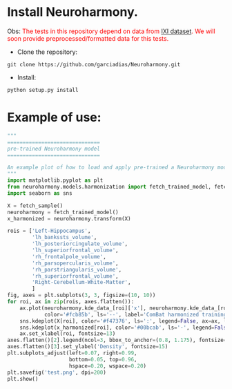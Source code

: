 # Install Neuroharmony.

Obs: <span style="color:red"> The tests in this repository depend on data from [IXI dataset](https://brain-development.org/ixi-dataset/). We will soon provide preprocessed/formatted data for this tests.</span>

* Clone the repository:
```
git clone https://github.com/garciadias/Neuroharmony.git
```
* Install:
```
python setup.py install
```

# Example of use:

```python
"""
==============================
pre-trained Neuroharmony model
==============================

An example plot of how to load and apply pre-trained a Neuroharmony model.
"""
import matplotlib.pyplot as plt
from neuroharmony.models.harmonization import fetch_trained_model, fetch_sample
import seaborn as sns

X = fetch_sample()
neuroharmony = fetch_trained_model()
x_harmonized = neuroharmony.transform(X)

rois = ['Left-Hippocampus',
        'lh_bankssts_volume',
        'lh_posteriorcingulate_volume',
        'lh_superiorfrontal_volume',
        'rh_frontalpole_volume',
        'rh_parsopercularis_volume',
        'rh_parstriangularis_volume',
        'rh_superiorfrontal_volume',
        'Right-Cerebellum-White-Matter',
        ]
fig, axes = plt.subplots(3, 3, figsize=(10, 10))
for roi, ax in zip(rois, axes.flatten()):
    ax.plot(neuroharmony.kde_data_[roi]['x'], neuroharmony.kde_data_[roi]['y'],
            color='#fcb85b', ls='--', label='ComBat harmonized training set')
    sns.kdeplot(X[roi], color='#f47376', ls=':', legend=False, ax=ax, label='Original test set')
    sns.kdeplot(x_harmonized[roi], color='#00bcab', ls='-', legend=False, ax=ax, label='Harmonized test set')
    ax.set_xlabel(roi, fontsize=13)
axes.flatten()[2].legend(ncol=3, bbox_to_anchor=(0.8, 1.175), fontsize=13)
axes.flatten()[3].set_ylabel('Density', fontsize=15)
plt.subplots_adjust(left=0.07, right=0.99,
                    bottom=0.05, top=0.96,
                    hspace=0.20, wspace=0.20)
plt.savefig('test.png', dpi=200)
plt.show()
```
